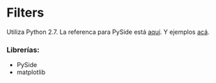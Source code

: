 # Filters

Utiliza Python 2.7. La referenca para PySide está [aquí](http://pyside.github.io/). Y ejemplos [acá](https://github.com/PySide/Examples/tree/050809faad4e8f58e89ab53df9e3f86045f98c48/examples/widgets).

### Librerías:
 - PySide
 - matplotlib
